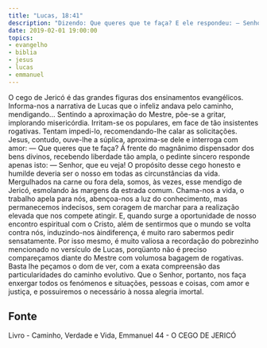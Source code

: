 ```yaml
---
title: "Lucas, 18:41"
description: "Dizendo: Que queres que te faça? E ele respondeu: — Senhor, que eu veja."
date: 2019-02-01 19:00:00
topics: 
- evangelho
- biblia
- jesus
- lucas
- emmanuel
---
```


O cego de Jericó é das grandes figuras dos ensinamentos evangélicos.
Informa-nos a narrativa de Lucas que o infeliz andava pelo caminho,
mendigando... Sentindo a aproximação do Mestre, põe-se a gritar, implorando
misericórdia.
Irritam-se os populares, em face de tão insistentes rogativas. Tentam
impedi-lo, recomendando-lhe calar as solicitações. Jesus, contudo, ouve-lhe a
súplica, aproxima-se dele e interroga com amor:
— Que queres que te faça?
Á frente do magnânimo dispensador dos bens divinos, recebendo liberdade
tão ampla, o pedinte sincero responde apenas isto:
— Senhor, que eu veja!
O propósito desse cego honesto e humilde deveria ser o nosso em todas
as circunstâncias da vida.
Mergulhados na carne ou fora dela, somos, às vezes, esse mendigo de
Jericó, esmolando às margens da estrada comum. Chama-nos a vida, o trabalho apela para nós, abençoa-nos a luz do conhecimento, mas
permanecemos indecisos, sem coragem de marchar para a realização elevada
que nos compete atingir. E, quando surge a oportunidade de nosso encontro
espiritual com o Cristo, além de sentirmos que o mundo se volta contra nós,
induzindo-nos àindiferença, é muito raro sabermos pedir sensatamente.
Por isso mesmo, é muito valiosa a recordação do pobrezinho mencionado
no versículo de Lucas, porqüanto não é preciso compareçamos diante do
Mestre com volumosa bagagem de rogativas. Basta lhe peçamos o dom de ver,
com a exata compreensão das particularidades do caminho evolutivo. Que o
Senhor, portanto, nos faça enxergar todos os fenómenos e situações, pessoas
e coisas, com amor e justiça, e possuiremos o necessário à nossa alegria
imortal.




## Fonte
Livro - Caminho, Verdade e Vida, Emmanuel
44 -  O CEGO DE JERICÓ
